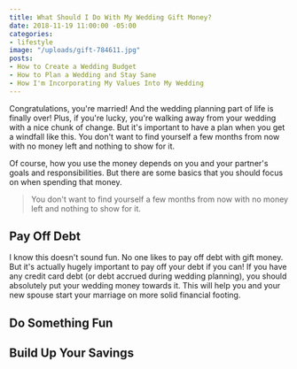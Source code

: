 ```yaml
---
title: What Should I Do With My Wedding Gift Money?
date: 2018-11-19 11:00:00 -05:00
categories:
- lifestyle
image: "/uploads/gift-784611.jpg"
posts:
- How to Create a Wedding Budget
- How to Plan a Wedding and Stay Sane
- How I'm Incorporating My Values Into My Wedding
---
```


Congratulations, you're married! And the wedding planning part of life is finally over! Plus, if you're lucky, you're walking away from your wedding with a nice chunk of change. But it's important to have a plan when you get a windfall like this. You don't want to find yourself a few months from now with no money left and nothing to show for it.

Of course, how you use the money depends on you and your partner's goals and responsibilities. But there are some basics that you should focus on when spending that money.

> You don't want to find yourself a few months from now with no money left and nothing to show for it.

## Pay Off Debt

I know this doesn't sound fun. No one likes to pay off debt with gift money. But it's actually hugely important to pay off your debt if you can! If you have any credit card debt (or debt accrued during wedding planning), you should absolutely put your wedding money towards it. This will help you and your new spouse start your marriage on more solid financial footing.

## Do Something Fun

## Build Up Your Savings